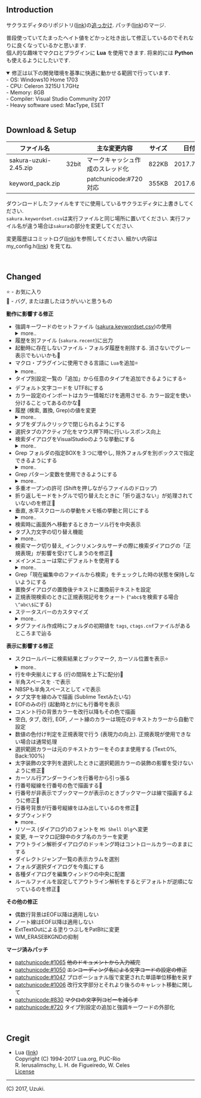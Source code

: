 Introduction  
------------

サクラエディタのリポジトリ([link](http://svn.code.sf.net/p/sakura-editor/code/sakura/trunk2))の[追っかけ](Publish/changes_from_r4011.txt). パッチ([link](#patchunicode))のマージ.  

普段使っていてたまったヘイト値をどかっと吐き出して修正しているのでそれなりに良くなっているかと思います.  
個人的な趣味でマクロとプラグインに **Lua** を使用できます. 将来的には **Python** も使えるようにしたいです.  

<details open><summary>修正は以下の開発環境を基準に快適に動かせる範囲で行っています.</summary>
- OS: Windows10 Home 1703<br>
- CPU: Celeron 3215U 1.7GHz<br>
- Memory: 8GB<br>
- Compiler: Visual Studio Community 2017<br>
- Heavy software used: MacType, ESET<br>
</details>


<br>

Download & Setup  
----------------

|ファイル名||主な変更内容|サイズ|日付||
|-|-|-|-|-|-|
|sakura-uzuki-2.45.zip|32bit|マークキャッシュ作成のスレッド化|822KB|2017.7.9|[download](http://mimix.sakura.ne.jp/release/sakura-uzuki-2.45.zip)|
|keyword_pack.zip||patchunicode:#720対応|355KB|2017.6.16|[download](Publish/keyword_pack.zip)|

ダウンロードしたファイルをすでに使用しているサクラエディタに上書きしてください.  
`sakura.keywordset.csv`は実行ファイルと同じ場所に置いてください. 実行ファイル名が違う場合は`sakura`の部分を変更してください.  

変更履歴はコミットログ([link](https://github.com/uzuki3/sakura/commits/master))を参照してください. 細かい内容はmy_config.h([link](sakura_core/my_config.h)) を見てね.  


<br>

Changed  
-------
:star: - お気に入り<br>
:bug: - バグ, または直したほうがいいと思うもの  

**動作に影響する修正**

- 強調キーワードのセットファイル ([sakura.keywordset.csv](Publish/sakura.keywordset.csv))の使用
  <details><summary>more..</summary>
  <pre>
  起動時に列挙したキーワードファイルをインポートします.
  共通設定からの強調キーワード設定は可能ですが保存はされなくなりますので注意.
  また, `sakura.ini`には出力されなくなりますのでダイエットにもなります.
  ファイルがない場合は今まで通りの動作です.
  </pre>
  </details>
- 履歴を別ファイル (`sakura.recent`)に出力
- 起動時に存在しないファイル・フォルダ履歴を削除する. 消さないでグレー表示でもいいかも:memo:
- マクロ・プラグインに使用できる言語に `Lua`を追加:star:
  <details><summary>more..</summary>
  <pre>
  文字列をLuaコードとして評価する `eval`関数があります.
    e.g. `local n = eval("(1 + 2 + 3 + 4) * 3.14")`
  </pre>
  <img src="https://raw.github.com/wiki/uzuki3/sakura/images/sakura_201706041845.png" width="50%">
  </details>
- タイプ別設定一覧の「追加」から任意のタイプを追加できるようにする:star:
- デフォルト文字コードを UTF8にする
- カラー設定のインポートはカラー情報だけを適用させる. カラー設定を使い分けることってあるのかな:memo:
- 履歴 (検索, 置換, Grep)の値を変更
  <details><summary>more..</summary>
  <pre>
  検索キー: `20`
  置換キー: `20`
  Grepファイル: `10`
  Grepフォルダ: `20`
  </pre>
  </details>
- タブをダブルクリックで閉じられるようにする
- 選択タブのアクティブ化をマウス押下時に行いレスポンス向上
- 検索ダイアログをVisualStudioのような挙動にする
  <details><summary>more..</summary>
  <pre>
  入力中にもインクリメンタルに検索されます.
  ダイアログを開いたまま「次を検索」「前を検索」のショートカットが有効です.
  </pre>
  </details>
- Grep フォルダの指定BOXを３つに増やし, 除外フォルダを別ボックスで指定できるようにする
  <details><summary>more..</summary>
  <img src="https://raw.github.com/wiki/uzuki3/sakura/images/sakura_201706041815.png" width="50%">
  </details>
- Grep パターン変数を使用できるようにする
  <details><summary>more..</summary>
  <pre>
  レジストリ `HKEY_CURRENT_USER\Software\sakura-uzuki`への追加が必要です.
    `"$cpp"="*.c *.cpp *.cc *.cxx *.c++ *.h *.hpp"`
    `"$make"="makefile *.mak *.om OMakefile OMakeRoot"`
  上記のようにレジストリエントリを追加し、Grepのファイルに `$cpp`を指定すると `*.c *.cpp *.cc *.cxx *.c++ *.h *.hpp`で置き換えます.
  </pre>
  </details>
- 多重オープンの許可 (Shiftを押しながらファイルのドロップ)
- 折り返しモードをトグルで切り替えたときに「折り返さない」が処理されていないのを修正:bug:
- 垂直, 水平スクロールの挙動をメモ帳の挙動と同じにする
  <details><summary>more..</summary>
  <pre>
  垂直スクロールマージン１行
  水平スクロールマージン１, １６文字移動
  </pre>
  </details>
- 検索時に画面外へ移動するときカーソル行を中央表示
- タブ入力文字の切り替え機能
  <details><summary>more..</summary>
  <pre>
  (`S_ChangeTabWidth`マクロを修正, 負の値を設定するとタブと空白を相互に切り替えます)
  </pre>
  </details>
- 検索マーク切り替え, インクリメンタルサーチの際に検索ダイアログの「正規表現」が影響を受けてしまうのを修正:bug:
- メインメニューは常にデフォルトを使用する
  <details><summary>more..</summary>
  <pre>
  カスタマイズの効果が感じられなかったのと機能が追加されたときに増えるメニューが対応されず, 
  機能に気づかないことが多いのでいっそのこと固定にしちゃったほうがわかりやすいので.
  副作用でiniファイルに出力しないのでサイズが軽減されます.
  </pre>
  </details>
- Grep「現在編集中のファイルから検索」をチェックした時の状態を保持しないようにする
- 置換ダイアログの置換後テキストに置換前テキストを設定
- 正規表現検索のときに正規表現記号をクォート (`^abc$`を検索する場合 `\^abc\$`にする)
- ステータスバーのカスタマイズ
  <details><summary>more..</summary>
  <pre>
  カーソル移動時のちらつき抑制
  カラムの並べ替え
  左クリックでメニューを表示
  「? 行 ? 桁」→「Ln ? Col ?」に変更
  タイプ名を表示
  タブサイズを表示
  入力改行コードを主に使われているシステム名で表記
  </pre>
  </details>
- タグファイル作成時にフォルダの初期値を `tags`, `ctags.cnf`ファイルがあるところまで辿る


**表示に影響する修正**

- スクロールバーに検索結果とブックマーク, カーソル位置を表示:star:
  <details><summary>more..</summary>
  <img src="https://raw.github.com/wiki/uzuki3/sakura/images/sakura_201706092354.png" width="50%">
  </details>
- 行を中央揃えにする (行の間隔を上下に配分):bug:
- 半角スペースを `･`で表示
- NBSPも半角スペースとして `×`で表示
- タブ文字を線のみで描画 (Sublime Textみたいな)
- EOFのみの行 (起動時とか)にも行番号を表示
- コメント行の背景カラーを改行以降もその色で描画
- 空白, タブ, 改行, EOF, ノート線のカラーは現在のテキストカラーから自動で設定
- 数値の色付け判定を正規表現で行う (表現力の向上). 正規表現が使用できない場合は通常処理
- 選択範囲カラーは元のテキストカラーをそのまま使用する (Text:0%, Back:100%)
- 太字装飾の文字列を選択したときに選択範囲カラーの装飾の影響を受けないように修正:bug:
- カーソル行アンダーラインを行番号から引っ張る
- 行番号縦線を行番号の色で描画する:bug:
- 行番号が非表示でブックマークが表示のときブックマークは線で描画するように修正:bug:
- 行番号背景が行番号縦線をはみ出しているのを修正:bug:
- タブウィンドウ
  <details><summary>more..</summary>
  <pre>
  タブを閉じるボタンをグラフィカルにする
  間に選択タブがあると右側のエッヂがないバグを修正
  </pre>
  </details>
- リソース (ダイアログ)のフォントを `MS Shell Dlg`へ変更
- 変更, キーマクロ記録中のタブ名のカラーを変更
- アウトライン解析ダイアログのドッキング時はコントロールカラーのままにする
- ダイレクトジャンプ一覧の表示カラムを選別
- フォルダ選択ダイアログを今風にする
- 各種ダイアログを編集ウィンドウの中央に配置
- ルールファイルを設定してアウトライン解析をするとデフォルトが逆順になっているのを修正:bug:


**その他の修正**

- 偶数行背景はEOF以降は適用しない
- ノート線はEOF以降は適用しない
- ExtTextOutによる塗りつぶしをPatBltに変更
- WM_ERASEBKGNDの抑制


**<a name="patchunicode">マージ済みパッチ**  

- [patchunicode:#1065](https://sourceforge.net/p/sakura-editor/patchunicode/1065/) ~~他のドキュメントから入力補完~~
- [patchunicode:#1050](https://sourceforge.net/p/sakura-editor/patchunicode/1050/) ~~エンコーディング名による文字コードの設定の修正~~
- [patchunicode:#1047](https://sourceforge.net/p/sakura-editor/patchunicode/1047/) プロポーショナル版で変更された単語単位移動を戻す
- [patchunicode:#1006](https://sourceforge.net/p/sakura-editor/patchunicode/1006/) 改行文字部分とそれより後ろのキャレット移動に関して
- [patchunicode:#830](https://sourceforge.net/p/sakura-editor/patchunicode/830/) ~~マクロの文字列コピーを減らす~~
- [patchunicode:#720](https://sourceforge.net/p/sakura-editor/patchunicode/720/) タイプ別設定の追加と強調キーワードの外部化


<br>

Cregit  
------
+ Lua ([link](http://www.lua.org/))  
  Copyright (C) 1994-2017 Lua.org, PUC-Rio  
  R. Ierusalimschy, L. H. de Figueiredo, W. Celes  
  [License](http://www.lua.org/license.html)  

---
(C) 2017, Uzuki.
